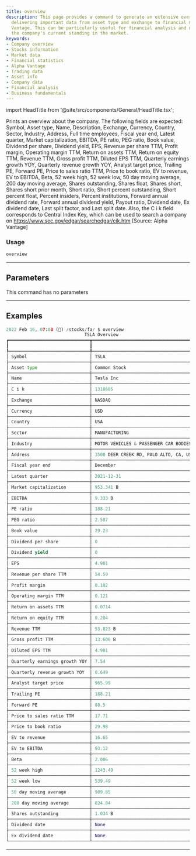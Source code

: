 ```yaml
---
title: overview
description: This page provides a command to generate an extensive overview of a company,
  delivering important data from asset type and exchange to financial metrics by Alpha
  Vantage. This can be particularly useful for financial analysis and understanding
  the company's current standing in the market.
keywords:
- Company overview
- Stocks information
- Market data
- Financial statistics
- Alpha Vantage
- Trading data
- Asset info
- Company data
- Financial analysis
- Business fundamentals
---
```


import HeadTitle from '@site/src/components/General/HeadTitle.tsx';

<HeadTitle title="stocks/fa/overview - Reference | OpenBB Terminal Docs" />

Prints an overview about the company. The following fields are expected: Symbol, Asset type, Name, Description, Exchange, Currency, Country, Sector, Industry, Address, Full time employees, Fiscal year end, Latest quarter, Market capitalization, EBITDA, PE ratio, PEG ratio, Book value, Dividend per share, Dividend yield, EPS, Revenue per share TTM, Profit margin, Operating margin TTM, Return on assets TTM, Return on equity TTM, Revenue TTM, Gross profit TTM, Diluted EPS TTM, Quarterly earnings growth YOY, Quarterly revenue growth YOY, Analyst target price, Trailing PE, Forward PE, Price to sales ratio TTM, Price to book ratio, EV to revenue, EV to EBITDA, Beta, 52 week high, 52 week low, 50 day moving average, 200 day moving average, Shares outstanding, Shares float, Shares short, Shares short prior month, Short ratio, Short percent outstanding, Short percent float, Percent insiders, Percent institutions, Forward annual dividend rate, Forward annual dividend yield, Payout ratio, Dividend date, Ex dividend date, Last split factor, and Last split date. Also, the C i k field corresponds to Central Index Key, which can be used to search a company on https://www.sec.gov/edgar/searchedgar/cik.htm [Source: Alpha Vantage]

### Usage

```python
overview
```

---

## Parameters

This command has no parameters



---

## Examples

```python
2022 Feb 16, 07:03 (🦋) /stocks/fa/ $ overview
                              TSLA Overview
┏━━━━━━━━━━━━━━━━━━━━━━━━━━━━━━━┳━━━━━━━━━━━━━━━━━━━━━━━━━━━━━━━━━━━━━━━┓
┃                               ┃                                       ┃
┡━━━━━━━━━━━━━━━━━━━━━━━━━━━━━━━╇━━━━━━━━━━━━━━━━━━━━━━━━━━━━━━━━━━━━━━━┩
│ Symbol                        │ TSLA                                  │
├───────────────────────────────┼───────────────────────────────────────┤
│ Asset type                    │ Common Stock                          │
├───────────────────────────────┼───────────────────────────────────────┤
│ Name                          │ Tesla Inc                             │
├───────────────────────────────┼───────────────────────────────────────┤
│ C i k                         │ 1318605                               │
├───────────────────────────────┼───────────────────────────────────────┤
│ Exchange                      │ NASDAQ                                │
├───────────────────────────────┼───────────────────────────────────────┤
│ Currency                      │ USD                                   │
├───────────────────────────────┼───────────────────────────────────────┤
│ Country                       │ USA                                   │
├───────────────────────────────┼───────────────────────────────────────┤
│ Sector                        │ MANUFACTURING                         │
├───────────────────────────────┼───────────────────────────────────────┤
│ Industry                      │ MOTOR VEHICLES & PASSENGER CAR BODIES │
├───────────────────────────────┼───────────────────────────────────────┤
│ Address                       │ 3500 DEER CREEK RD, PALO ALTO, CA, US │
├───────────────────────────────┼───────────────────────────────────────┤
│ Fiscal year end               │ December                              │
├───────────────────────────────┼───────────────────────────────────────┤
│ Latest quarter                │ 2021-12-31                            │
├───────────────────────────────┼───────────────────────────────────────┤
│ Market capitalization         │ 953.341 B                             │
├───────────────────────────────┼───────────────────────────────────────┤
│ EBITDA                        │ 9.333 B                               │
├───────────────────────────────┼───────────────────────────────────────┤
│ PE ratio                      │ 188.21                                │
├───────────────────────────────┼───────────────────────────────────────┤
│ PEG ratio                     │ 2.587                                 │
├───────────────────────────────┼───────────────────────────────────────┤
│ Book value                    │ 29.23                                 │
├───────────────────────────────┼───────────────────────────────────────┤
│ Dividend per share            │ 0                                     │
├───────────────────────────────┼───────────────────────────────────────┤
│ Dividend yield                │ 0                                     │
├───────────────────────────────┼───────────────────────────────────────┤
│ EPS                           │ 4.901                                 │
├───────────────────────────────┼───────────────────────────────────────┤
│ Revenue per share TTM         │ 54.59                                 │
├───────────────────────────────┼───────────────────────────────────────┤
│ Profit margin                 │ 0.102                                 │
├───────────────────────────────┼───────────────────────────────────────┤
│ Operating margin TTM          │ 0.121                                 │
├───────────────────────────────┼───────────────────────────────────────┤
│ Return on assets TTM          │ 0.0714                                │
├───────────────────────────────┼───────────────────────────────────────┤
│ Return on equity TTM          │ 0.204                                 │
├───────────────────────────────┼───────────────────────────────────────┤
│ Revenue TTM                   │ 53.823 B                              │
├───────────────────────────────┼───────────────────────────────────────┤
│ Gross profit TTM              │ 13.606 B                              │
├───────────────────────────────┼───────────────────────────────────────┤
│ Diluted EPS TTM               │ 4.901                                 │
├───────────────────────────────┼───────────────────────────────────────┤
│ Quarterly earnings growth YOY │ 7.54                                  │
├───────────────────────────────┼───────────────────────────────────────┤
│ Quarterly revenue growth YOY  │ 0.649                                 │
├───────────────────────────────┼───────────────────────────────────────┤
│ Analyst target price          │ 965.99                                │
├───────────────────────────────┼───────────────────────────────────────┤
│ Trailing PE                   │ 188.21                                │
├───────────────────────────────┼───────────────────────────────────────┤
│ Forward PE                    │ 88.5                                  │
├───────────────────────────────┼───────────────────────────────────────┤
│ Price to sales ratio TTM      │ 17.71                                 │
├───────────────────────────────┼───────────────────────────────────────┤
│ Price to book ratio           │ 29.98                                 │
├───────────────────────────────┼───────────────────────────────────────┤
│ EV to revenue                 │ 16.65                                 │
├───────────────────────────────┼───────────────────────────────────────┤
│ EV to EBITDA                  │ 93.12                                 │
├───────────────────────────────┼───────────────────────────────────────┤
│ Beta                          │ 2.006                                 │
├───────────────────────────────┼───────────────────────────────────────┤
│ 52 week high                  │ 1243.49                               │
├───────────────────────────────┼───────────────────────────────────────┤
│ 52 week low                   │ 539.49                                │
├───────────────────────────────┼───────────────────────────────────────┤
│ 50 day moving average         │ 989.85                                │
├───────────────────────────────┼───────────────────────────────────────┤
│ 200 day moving average        │ 824.84                                │
├───────────────────────────────┼───────────────────────────────────────┤
│ Shares outstanding            │ 1.034 B                               │
├───────────────────────────────┼───────────────────────────────────────┤
│ Dividend date                 │ None                                  │
├───────────────────────────────┼───────────────────────────────────────┤
│ Ex dividend date              │ None                                  │
└───────────────────────────────┴───────────────────────────────────────┘
```
---
